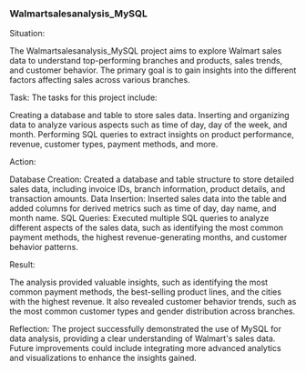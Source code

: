 ### Walmartsalesanalysis_MySQL

Situation: 

The Walmartsalesanalysis_MySQL project aims to explore Walmart sales data to understand top-performing branches and products, sales trends, and customer behavior. The primary goal is to gain insights into the different factors affecting sales across various branches.

Task: The tasks for this project include:

Creating a database and table to store sales data.
Inserting and organizing data to analyze various aspects such as time of day, day of the week, and month.
Performing SQL queries to extract insights on product performance, revenue, customer types, payment methods, and more.

Action:

Database Creation: Created a database and table structure to store detailed sales data, including invoice IDs, branch information, product details, and transaction amounts.
Data Insertion: Inserted sales data into the table and added columns for derived metrics such as time of day, day name, and month name.
SQL Queries: Executed multiple SQL queries to analyze different aspects of the sales data, such as identifying the most common payment methods, the highest revenue-generating months, and customer behavior patterns.

Result: 

The analysis provided valuable insights, such as identifying the most common payment methods, the best-selling product lines, and the cities with the highest revenue. It also revealed customer behavior trends, such as the most common customer types and gender distribution across branches.

Reflection: The project successfully demonstrated the use of MySQL for data analysis, providing a clear understanding of Walmart's sales data. Future improvements could include integrating more advanced analytics and visualizations to enhance the insights gained.
